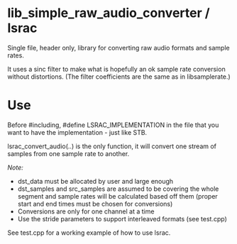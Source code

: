 # lib_simple_raw_audio_converter / lsrac
Single file, header only, library for converting raw audio formats and sample rates.

It uses a sinc filter to make what is hopefully an ok sample rate conversion without distortions. (The filter coefficients are the same as in libsamplerate.)

# Use

Before #including, #define LSRAC_IMPLEMENTATION in the file that you want to have the implementation - just like STB.

lsrac_convert_audio(..) is the only function, it will convert one stream of samples from one sample rate to another.

*Note:*

- dst_data must be allocated by user and large enough
- dst_samples and src_samples are assumed to be covering the whole segment and sample rates will be calculated based off them (proper start and end times must be chosen for conversions)
- Conversions are only for one channel at a time 
- Use the stride parameters to support interleaved formats (see test.cpp)

See test.cpp for a working example of how to use lsrac.

